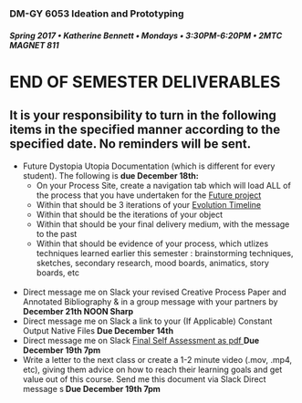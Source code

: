 ### DM-GY 6053 Ideation and Prototyping
##### Spring 2017 • Katherine Bennett • Mondays • 3:30PM-6:20PM • 2MTC MAGNET 811

# END OF SEMESTER DELIVERABLES

 
## It is your responsibility to turn in the following items in the specified manner according to the specified date. No reminders will be sent.

<ul>
<li>Future Dystopia Utopia Documentation (which is different for every student). The following is <strong> due December 18th: </strong> <br> 
	<ul> 
		<li> On your Process Site, create a navigation tab which will load ALL of the process that you have undertaken for the <a href="future.md">Future project</a></li>
		<li> Within that should be 3 iterations of your <a href="evolution_timeline.md"> Evolution Timeline </a></li>
		<li> Within that should be the iterations of your object</li>
		<li> Within that should be your final delivery medium, with the message to the past </li>
		<li> Within that should be evidence of your process, which utlizes techniques learned earlier this semester : brainstorming techniques, sketches, secondary research, mood boards, animatics, story boards, etc </li>
	</ul></li> <br> 
<li>Direct message me on Slack your revised Creative Process Paper and Annotated Bibliography &amp; in a group message with your partners by <strong> December 21th NOON Sharp </strong></li>
<li> Direct message me on Slack a link to your (If Applicable) Constant Output Native Files <strong> Due December 14th </strong> </li>
<li>Direct message me on Slack <a href = "I&P_final_self_assessment_2017.pdf"> Final Self Assessment as pdf </a><strong> Due December 19th 7pm </strong> </li>
<Li>Write a letter to the next class or create a 1-2 minute video (.mov, .mp4, etc), giving them advice on how to reach their learning goals and get value out of this course. Send me this document via Slack Direct message s<strong> Due December 19th 7pm </strong></li>
</ul>





